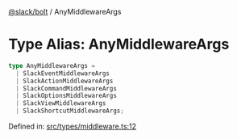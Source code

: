 [@slack/bolt](../index.md) / AnyMiddlewareArgs

# Type Alias: AnyMiddlewareArgs

```ts
type AnyMiddlewareArgs = 
  | SlackEventMiddlewareArgs
  | SlackActionMiddlewareArgs
  | SlackCommandMiddlewareArgs
  | SlackOptionsMiddlewareArgs
  | SlackViewMiddlewareArgs
  | SlackShortcutMiddlewareArgs;
```

Defined in: [src/types/middleware.ts:12](https://github.com/slackapi/bolt-js/blob/main/src/types/middleware.ts#L12)
